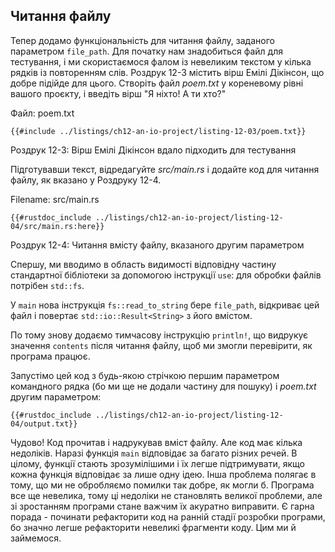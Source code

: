 ## Читання файлу

Тепер додамо функціональність для читання файлу, заданого параметром 
`file_path`. Для початку нам знадобиться файл для тестування, і ми скористаємося
фалом із невеликим текстом у кілька рядків із повторенням слів. Роздрук 12-3 
містить вірш Емілі Дікінсон, що добре підійде для цього. Створіть файл 
*poem.txt* у кореневому рівні вашого проєкту, і введіть вірш "Я ніхто! А ти 
хто?"

<span class="filename">Файл: poem.txt</span>

```text
{{#include ../listings/ch12-an-io-project/listing-12-03/poem.txt}}
```

<span class="caption">Роздрук 12-3: Вірш Емілі Дікінсон вдало підходить для тестування</span>

Підготувавши текст, відредагуйте *src/main.rs* і додайте код для читання файлу,
як вказано у Роздруку 12-4.

<span class="filename">Filename: src/main.rs</span>

```rust,should_panic,noplayground
{{#rustdoc_include ../listings/ch12-an-io-project/listing-12-04/src/main.rs:here}}
```

<span class="caption">Роздрук 12-4: Читання вмісту файлу,  вказаного другим параметром</span>

Спершу, ми вводимо в область видимості відповідну частину стандартної бібліотеки
за допомогою інструкції `use`: для обробки файлів потрібен `std::fs`.

У `main` нова інструкція `fs::read_to_string` бере `file_path`, відкриває цей
файл і повертає `std::io::Result<String>` з його вмістом.

По тому знову додаємо тимчасову інструкцію `println!`, що видрукує значення
`contents` після читання файлу, щоб ми змогли перевірити, як програма працює.

Запустімо цей код з будь-якою стрічкою першим параметром командного рядка (бо 
ми ще не додали частину для пошуку) і *poem.txt* другим параметром:

```console
{{#rustdoc_include ../listings/ch12-an-io-project/listing-12-04/output.txt}}
```

Чудово! Код прочитав і надрукував вміст файлу. Але код має кілька недоліків. 
Наразі функція `main` відповідає за багато різних речей. В цілому, функції
стають зрозумілішими і їх легше підтримувати, якщо кожна функція відповідає за
лише одну ідею. Інша проблема полягає в тому, що ми не обробляємо помилки так
добре, як могли б. Програма все ще невелика, тому ці недоліки не становлять 
великої проблеми, але зі зростанням програми стане важчим їх акуратно виправити.
Є гарна порада - починати рефакторити код на ранній стадії розробки програми, бо
значно легше рефакторити невеликі фрагменти коду.  Цим ми й займемося.
